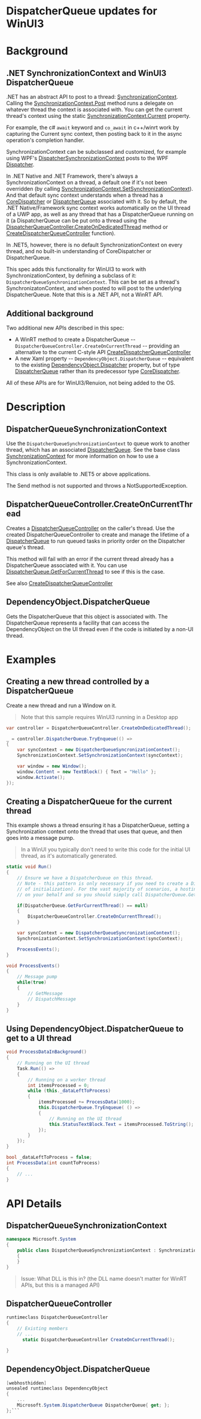 
# DispatcherQueue updates for WinUI3

# Background

## .NET SynchronizationContext and WinUI3 DispatcherQueue

.NET has an abstract API to post to a thread:
[SynchronizationContext](https://docs.microsoft.com/dotnet/api/System.Threading.SynchronizationContext).
Calling the [SynchronizationContext.Post](https://docs.microsoft.com/dotnet/api/System.Threading.SynchronizationContext.Post) method
runs a delegate on whatever thread the context is associated with. 
You can get the current thread's context using the static 
[SynchronizationContext.Current](https://docs.microsoft.com/dotnet/api/System.Threading.SynchronizationContext.Current)
property.

For example, the c# `await` keyword and `co_await` in c++/winrt work by capturing the Current sync context, 
then posting back to it in the async operation's completion handler.

SynchronizationContext can be subclassed and customized, for example using WPF's
[DispatcherSynchronizationContext](https://docs.microsoft.com/dotnet/api/System.Windows.Threading.DispatcherSynchronizationContext)
posts to the WPF [Dispatcher](https://docs.microsoft.com/dotnet/api/System.Windows.Threading.Dispatcher).

In .NET Native and .NET Framework, there's always a SynchronizationContext on a thread, a default
one if it's not been overridden (by calling 
[SynchronizationContext.SetSynchronizationContext](https://docs.microsoft.com/dotnet/api/System.Threading.SynchronizationContext.SetSynchronizationContext)). 
And that default sync context understands when a thread has a 
[CoreDispatcher](https://docs.microsoft.com/uwp/api/Windows.UI.Core.CoreDispatcher)
or [DispatcherQueue](https://docs.microsoft.com/uwp/api/Windows.System.DispatcherQueue)
associated with it. So by default, the .NET Native/Framework sync context works automatically on the UI
thread of a UWP app, as well as any thread that has a DispatcherQueue running on it
(a DispatcherQueue can be put onto a thread using the
[DispatcherQueueController.CreateOnDedicatedThread](https://docs.microsoft.com/uwp/api/Windows.System.DispatcherQueueController.CreateOnDedicatedThread)
method or [CreateDispatcherQueueController](https://docs.microsoft.com/en-us/windows/win32/api/dispatcherqueue/nf-dispatcherqueue-createdispatcherqueuecontroller)
function).

In .NET5, however, there is no default SynchronizationContext on every thread, and no built-in 
understanding of CoreDispatcher or DispatcherQueue. 

This spec adds this functionality for WinUI3 to work with SynchronizationContext, by defining a subclass of it:
`DispatcherQueueSynchronizationContext`. This can be set as a thread's SynchronizatonContext, and when posted to
will post to the underlying DispatcherQueue. Note that this is a .NET API, not a WinRT API.

## Additional background

Two additional new APIs described in this spec:
* A WinRT method to create a DispatcherQueue -- `DispatcherQueueController.CreateOnCurrentThread` -- 
providing an alternative to the current C-style API [CreateDispatcherQueueController](https://docs.microsoft.com/en-us/windows/win32/api/dispatcherqueue/nf-dispatcherqueue-createdispatcherqueuecontroller)
* A new Xaml property -- `DependencyObject.DispatcherQueue` -- equivalent to the existing
[DependencyObject.Dispatcher](https://docs.microsoft.com/uwp/api/Windows.UI.Xaml.DependencyObject.Dispatcher)
property, but of type [DispatcherQueue](https://docs.microsoft.com/uwp/api/Windows.System.DispatcherQueue)
rather than its predecessor type [CoreDispatcher](https://docs.microsoft.com/uwp/api/Windows.UI.Core.CoreDispatcher).

All of these APIs are for WinUI3/Renuion, not being added to the OS.

# Description

## DispatcherQueueSynchronizationContext

Use the `DispatcherQueueSynchronizationContext` to queue work to another thread, 
which has an associated [DispatcherQueue](https://docs.microsoft.com/uwp/api/Windows.System.DispatcherQueue).
See the base class
[SynchronizationContext](https://docs.microsoft.com/dotnet/api/System.Threading.SynchronizationContext)
for more information on how to use a SynchronizationContext.

This class is only available to .NET5 or above applications.

The Send method is not supported and throws a NotSupportedException.

## DispatcherQueueController.CreateOnCurrentThread

Creates a [DispatcherQueueController](https://docs.microsoft.com/uwp/api/Windows.System.DispatcherQueueController) 
on the caller's thread. Use the created DispatcherQueueController to create and manage the 
lifetime of a [DispatcherQueue](https://docs.microsoft.com/uwp/api/Windows.System.DispatcherQueue)
to run queued tasks in priority order on the Dispatcher queue's thread.

This method will fail with an error if the current thread already has a DispatcherQueue associated with it.
You can use [DispatcherQueue.GetForCurrentThread](https://docs.microsoft.com/uwp/api/Windows.System.DispatcherQueue.GetForCurrentThread)
to see if this is the case.

See also [CreateDispatcherQueueController](https://docs.microsoft.com/en-us/windows/win32/api/dispatcherqueue/nf-dispatcherqueue-createdispatcherqueuecontroller)

## DependencyObject.DispatcherQueue

Gets the DispatcherQueue that this object is associated with. 
The DispatcherQueue represents a facility that can access the DependencyObject 
on the UI thread even if the code is initiated by a non-UI thread.


# Examples

## Creating a new thread controlled by a DispatcherQueue

Create a new thread and run a Window on it.

> Note that this sample requires WinUI3 running in a Desktop app

```cs
var controller = DispatcherQueueController.CreateOnDedicatedThread();

_ = controller.DispatcherQueue.TryEnqueue(() =>
{
    var syncContext = new DispatcherQueueSyncronizationContext();
    SynchronizationContext.SetSynchronizationContext(syncContext);

    var window = new Window();
    window.Content = new TextBlock() { Text = "Hello" };
    window.Activate();
});
```

## Creating a DispatcherQueue for the current thread

This example shows a thread ensuring it has a DispatcherQueue, setting a Synchronization
context onto the thread that uses that queue, and then goes into a message pump.

> In a WinUI you typically don't need to write this code for the initial UI thread, as it's
automatically generated.

```cs
static void Run()
{
    // Ensure we have a DispatcherQueue on this thread. 
    // Note - this pattern is only necessary if you need to create a DispatcherQueue on a thread (ex as part
    // of initialization). For the vast majority of scenarios, a hosting framework has already created one
    // on your behalf and so you should simply call DispatcherQueue.GetForCurrentThread() to retrieve it.

    if(DispatcherQueue.GetForCurrentThread() == null)
    {
        DispatcherQueueController.CreateOnCurrentThread();
    }

    var syncContext = new DispatcherQueueSyncronizationContext();
    SynchronizationContext.SetSynchronizationContext(syncContext);

    ProcessEvents();
}

void ProcessEvents()
{
    // Message pump
    while(true)
    {
        // GetMessage
        // DispatchMessage
    }
}
```

## Using DependencyObject.DispatcherQueue to get to a UI thread

```cs
void ProcessDataInBackground()
{
    // Running on the UI thread
    Task.Run(() =>
    {
        // Running on a worker thread
        int itemsProcessed = 0;
        while (this._dataLeftToProcess)
        {
            itemsProcessed += ProcessData(1000);
            this.DispatcherQueue.TryEnqueue( () =>
            {
                // Running on the UI thread
                this.StatusTextBlock.Text = itemsProcessed.ToString();
            });
        }
    });
}

bool _dataLeftToProcess = false;
int ProcessData(int countToProcess)
{
    // ...
}
```

# API Details

## DispatcherQueueSynchronizationContext

```cs
namespace Microsoft.System
{
    public class DispatcherQueueSynchronizationContext : SynchronizationContext
    {
    }
}
```

> Issue: What DLL is this in? (the DLL name doesn't matter for WinRT APIs, but this is a managed API)

## DispatcherQueueController

```cs
runtimeclass DispatcherQueueController
{
    // Existing members
    // ...
      static DispatcherQueueController CreateOnCurrentThread();

}
```

## DependencyObject.DispatcherQueue

```cs
[webhosthidden]
unsealed runtimeclass DependencyObject
{
    ...
    Microsoft.System.DispatcherQueue DispatcherQueue{ get; };
};```
